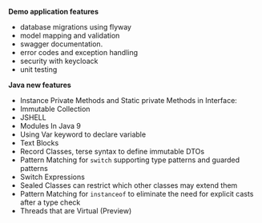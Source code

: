 **Demo application features**

- database migrations using flyway
- model mapping and validation
- swagger documentation.
- error codes and exception handling
- security with keycloack
- unit testing

**Java new features**

- Instance Private Methods and Static private Methods in Interface:
- Immutable Collection
- JSHELL
- Modules In Java 9
- Using Var keyword to declare variable
- Text Blocks
- Record Classes, terse syntax to define immutable DTOs
- Pattern Matching for `switch` supporting type patterns and guarded patterns
- Switch Expressions
- Sealed Classes can restrict which other classes may extend them
- Pattern Matching for `instanceof` to eliminate the need for explicit casts after a type check
- Threads that are Virtual (Preview)